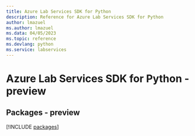 ```yaml
---
title: Azure Lab Services SDK for Python
description: Reference for Azure Lab Services SDK for Python
author: lmazuel
ms.author: lmazuel
ms.data: 04/05/2023
ms.topic: reference
ms.devlang: python
ms.service: labservices
---
```

# Azure Lab Services SDK for Python - preview
## Packages - preview
[!INCLUDE [packages](lab-services-index.md)]